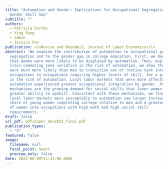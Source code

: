 ```yaml
---
title: "Automation and Gender: Implications for Occupational Segregation and the
  Gender Skill Gap"
subtitle: ""
authors:
  - Patricia Cortés
  - Ying Feng
  - admin
  - Jessica Pan
publication: <i>Revise and Resubmit, Journal of Labor Economics</i>
abstract: "We examine the contribution of automation to occupational gender
  segregation and to the gender gap in college education. First, we document
  that women were more likely to be displaced by automation. Then, exploiting
  cross-commuting zone variation in the risk of automation, we show that women
  were much more likely than men to transition out of routine task intensive
  occupations to occupations requiring higher levels of skill, for a given shock
  in the risk of automation. Local labor markets that were more affected by
  automation experienced greater occupational integration by gender. Potential
  mechanisms are the growing demand for social skills that favor women and their
  greater ability to upskill. Consistent with these mechanisms, we find that
  local labor markets more susceptible to automation saw larger increases in the
  share of young women completing college relative to men and a greater movement
  of women into occupations with high math and high social skill
  requirements.  "
draft: false
url_pdf: pdf/paper_dec2023_final.pdf
publication_types:
  - "2"
featured: false
image:
  filename: null
  focal_point: Smart
  preview_only: false
date: 2022-08-09T11:31:00.000Z
---
```

